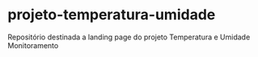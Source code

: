 # projeto-temperatura-umidade
Repositório destinada a landing page do projeto Temperatura e Umidade Monitoramento
